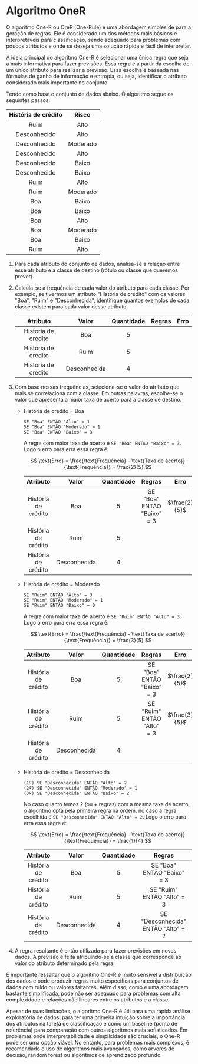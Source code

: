 # Algoritmo OneR

O algoritmo One-R ou OreR (One-Rule) é uma abordagem simples de para a geração de regras. Ele é considerado um dos métodos mais básicos e interpretáveis para classificação, sendo adequado para problemas com poucos atributos e onde se deseja uma solução rápida e fácil de interpretar.

A ideia principal do algoritmo One-R é selecionar uma única regra que seja a mais informativa para fazer previsões. Essa regra é a partir da escolha de um único atributo para realizar a previsão. Essa escolha é baseada nas fórmulas de ganho de informação e entropia, ou seja, identificar o atributo considerado mais importante no conjunto.

Tendo como base o conjunto de dados abaixo. O algoritmo segue os seguintes passos:

| História de crédito |  Risco   |
| :-----------------: | :------: |
|        Ruim         |   Alto   |
|    Desconhecido     |   Alto   |
|    Desconhecido     | Moderado |
|    Desconhecido     |   Alto   |
|    Desconhecido     |  Baixo   |
|    Desconhecido     |  Baixo   |
|        Ruim         |   Alto   |
|        Ruim         | Moderado |
|         Boa         |  Baixo   |
|         Boa         |  Baixo   |
|         Boa         |   Alto   |
|         Boa         | Moderado |
|         Boa         |  Baixo   |
|        Ruim         |   Alto   |

1. Para cada atributo do conjunto de dados, analisa-se a relação entre esse atributo e a classe de destino (rótulo ou classe que queremos prever).

2. Calcula-se a frequência de cada valor do atributo para cada classe. Por exemplo, se tivermos um atributo "História de crédito" com os valores "Boa", "Ruim" e "Desconhecida", identifique quantos exemplos de cada classe existem para cada valor desse atributo.

   |      Atributo       |    Valor     | Quantidade | Regras | Erro |
   | :-----------------: | :----------: | :--------: | :----: | :--: |
   | História de crédito |     Boa      |     5      |        |      |
   | História de crédito |     Ruim     |     5      |        |      |
   | História de crédito | Desconhecida |     4      |        |      |

3. Com base nessas frequências, seleciona-se o valor do atributo que mais se correlaciona com a classe. Em outras palavras, escolhe-se o valor que apresenta a maior taxa de acerto para a classe de destino.

   - História de crédito = Boa

     ```
     SE "Boa" ENTÃO "Alto" = 1
     SE "Boa" ENTÃO "Moderado" = 1
     SE "Boa" ENTÃO "Baixo" = 3
     ```

     A regra com maior taxa de acerto é `SE "Boa" ENTÃO "Baixo" = 3`. Logo o erro para erra essa regra é:

     $$
     \text{Erro} = \frac{\text{Frequência} - \text{Taxa de acerto}}{\text{Frequência}} = \frac{2}{5}
     $$

     |      Atributo       |    Valor     | Quantidade |           Regras           |     Erro      |
     | :-----------------: | :----------: | :--------: | :------------------------: | :-----------: |
     | História de crédito |     Boa      |     5      | SE "Boa" ENTÃO "Baixo" = 3 | $\frac{2}{5}$ |
     | História de crédito |     Ruim     |     5      |                            |               |
     | História de crédito | Desconhecida |     4      |                            |               |

   - História de crédito = Moderado

     ```
     SE "Ruim" ENTÃO "Alto" = 3
     SE "Ruim" ENTÃO "Moderado" = 1
     SE "Ruim" ENTÃO "Baixo" = 0
     ```

     A regra com maior taxa de acerto é `SE "Ruim" ENTÃO "Alto" = 3`. Logo o erro para erra essa regra é:

     $$
     \text{Erro} = \frac{\text{Frequência} - \text{Taxa de acerto}}{\text{Frequência}} = \frac{3}{5}
     $$

     |      Atributo       |    Valor     | Quantidade |           Regras           |     Erro      |
     | :-----------------: | :----------: | :--------: | :------------------------: | :-----------: |
     | História de crédito |     Boa      |     5      | SE "Boa" ENTÃO "Baixo" = 3 | $\frac{2}{5}$ |
     | História de crédito |     Ruim     |     5      | SE "Ruim" ENTÃO "Alto" = 3 | $\frac{3}{5}$ |
     | História de crédito | Desconhecida |     4      |                            |               |

   - História de crédito = Desconhecida

     ```
     (1º) SE "Desconhecida" ENTÃO "Alto" = 2
     (2º) SE "Desconhecida" ENTÃO "Moderado" = 1
     (3º) SE "Desconhecida" ENTÃO "Baixo" = 2
     ```

     No caso quanto temos 2 (ou + regras) com a mesma taxa de acerto, o algoritmo opta pela primeira regra na ordem, no caso a regra escolhida é `SE "Desconhecida" ENTÃO "Alto" = 2`. Logo o erro para erra essa regra é:

     $$
     \text{Erro} = \frac{\text{Frequência} - \text{Taxa de acerto}}{\text{Frequência}} = \frac{1}{4}
     $$

     |      Atributo       |    Valor     | Quantidade |               Regras               |     Erro      |
     | :-----------------: | :----------: | :--------: | :--------------------------------: | :-----------: |
     | História de crédito |     Boa      |     5      |     SE "Boa" ENTÃO "Baixo" = 3     | $\frac{2}{5}$ |
     | História de crédito |     Ruim     |     5      |     SE "Ruim" ENTÃO "Alto" = 3     | $\frac{3}{5}$ |
     | História de crédito | Desconhecida |     4      | SE "Desconhecida" ENTÃO "Alto" = 2 | $\frac{1}{4}$ |

4. A regra resultante é então utilizada para fazer previsões em novos dados. A previsão é feita atribuindo-se a classe que corresponde ao valor do atributo determinado pela regra.

É importante ressaltar que o algoritmo One-R é muito sensível à distribuição dos dados e pode produzir regras muito específicas para conjuntos de dados com ruído ou valores faltantes. Além disso, como é uma abordagem bastante simplificada, pode não ser adequado para problemas com alta complexidade e relações não lineares entre os atributos e a classe.

Apesar de suas limitações, o algoritmo One-R é útil para uma rápida análise exploratória de dados, para ter uma primeira intuição sobre a importância dos atributos na tarefa de classificação e como um baseline (ponto de referência) para comparação com outros algoritmos mais sofisticados. Em problemas onde interpretabilidade e simplicidade são cruciais, o One-R pode ser uma opção viável. No entanto, para problemas mais complexos, é recomendado o uso de algoritmos mais avançados, como árvores de decisão, random forest ou algoritmos de aprendizado profundo.
